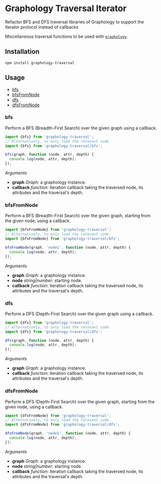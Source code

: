# Graphology Traversal Iterator
Refactor BFS and DFS traversal libraries of Graphology to support the Iterator protocol instead of callbacks

Miscellaneous traversal functions to be used with [`graphology`](https://graphology.github.io).

## Installation

```
npm install graphology-traversal
```

## Usage

- [bfs](#bfs)
- [bfsFromNode](#bfsfromnode)
- [dfs](#dfs)
- [dfsFromNode](#bfsfromnode)

### bfs

Perform a BFS (Breadth-First Search) over the given graph using a callback.

```js
import {bfs} from 'graphology-traversal';
// Alternatively, to only load the relevant code
import {bfs} from 'graphology-traversal/bfs';

bfs(graph, function (node, attr, depth) {
  console.log(node, attr, depth);
});
```

_Arguments_

- **graph** _Graph_: a graphology instance.
- **callback** _function_: iteration callback taking the traversed node, its attributes and the traversal's depth.

### bfsFromNode

Perform a BFS (Breadth-First Search) over the given graph, starting from the given node, using a callback.

```js
import {bfsFromNode} from 'graphology-traversal';
// Alternatively, to only load the relevant code
import {bfsFromNode} from 'graphology-traversal/bfs';

bfsFromNode(graph, 'node1', function (node, attr, depth) {
  console.log(node, attr, depth);
});
```

_Arguments_

- **graph** _Graph_: a graphology instance.
- **node** _string\|number_: starting node.
- **callback** _function_: iteration callback taking the traversed node, its attributes and the traversal's depth.

### dfs

Perform a DFS (Depth-First Search) over the given graph using a callback.

```js
import {dfs} from 'graphology-traversal';
// Alternatively, to only load the relevant code
import {dfs} from 'graphology-traversal/dfs';

dfs(graph, function (node, attr, depth) {
  console.log(node, attr, depth);
});
```

_Arguments_

- **graph** _Graph_: a graphology instance.
- **callback** _function_: iteration callback taking the traversed node, its attributes and the traversal's depth.

### dfsFromNode

Perform a DFS (Depth-First Search) over the given graph, starting from the given node, using a callback.

```js
import {dfsFromNode} from 'graphology-traversal';
// Alternatively, to only load the relevant code
import {dfsFromNode} from 'graphology-traversal/dfs';

dfsFromNode(graph, 'node1', function (node, attr, depth) {
  console.log(node, attr, depth);
});
```

_Arguments_

- **graph** _Graph_: a graphology instance.
- **node** _string\|number_: starting node.
- **callback** _function_: iteration callback taking the traversed node, its attributes and the traversal's depth.
